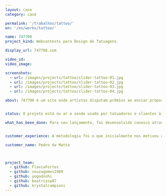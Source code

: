 ```yaml
---
layout: case
category: case

permalink: '/trabalhos/tattoo/'
en: '/en/works/tattoo/'

name: 747700
project_kind: Webcontests para Design de Tatuagens.

display_url: 747700.com

video_id:
video_image:

screenshots:
  - url: /images/projects/tattoo/slider-tattoo-01.jpg
  - url: /images/projects/tattoo/slider-tattoo-02.jpg
  - url: /images/projects/tattoo/slider-tattoo-03.jpg
  - url: /images/projects/tattoo/slider-tattoo-04.jpg

about: 747700 é um site onde artistas disputam prêmios ao enviar propostas de desenhos para tatuagens. O cliente publica um concurso, interage com artistas e, ao final do processo, escolhe o vencedor e faz o download do desenho para levar ao tatuador de sua preferência.


status: O projeto está no ar e sendo usado por tatuadores e clientes à procura de arte para suas tatuagens.

what_has_been_done: Para seu lançamento, foi desenvolvido conosco através do serviço HE:labs MVP, e recebeu pacote de melhorias pelo serviço Help. É mais um exemplo de alguém que lançou uma ideia conosco e contratou nossos serviços posteriormente.


customer_experience: A metodologia foi o que inicialmente nos motivou a desenvolver nosso MVP com a Helabs. Logo vimos que esse seria apenas um dos diferenciais desta empresa cuja equipe veste a camisa e se torna cabeça pensante no projeto.

customer_name: Pedro da Matta



project_team:
  - github: FlaviaFortes
  - github: souzagomes1989
  - github: yogodoshi
  - github: beatrizcp87
  - github: krystalcampioni
---
```

